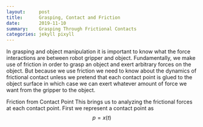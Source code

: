 ```yaml
---
layout:     post
title:      Grasping, Contact and Friction
date:       2019-11-10
summary:    Grasping Through Frictional Contacts
categories: jekyll pixyll
---
```


In grasping and object manipulation it is important to know what the force interactions are between robot gripper and object. Fundamentally, we make use of friction in order to grasp an object and exert arbitrary forces on the object. But because we use friction we need to know about the dynamics of frictional contact unless we pretend that each contact point is glued to the object surface in which case we can exert whatever amount of force we want from the gripper to the object.

Friction from Contact Point
This brings us to analyzing the frictional forces at each contact point. First we represent a contact point as $$p=x(t)$$
